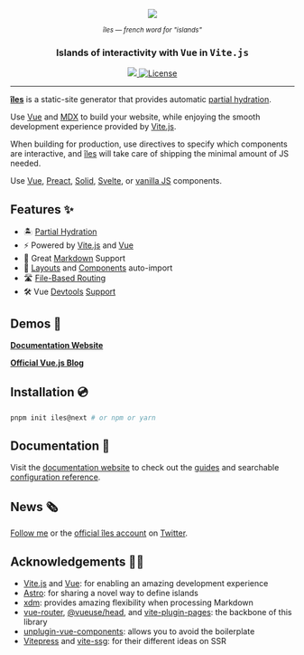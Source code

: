 <p align="center">
  <a href="https://iles-docs.netlify.app">
    <img src="https://github.com/ElMassimo/iles/blob/main/docs/images/banner.png"/>
  </a>
</p>

<p align="center">
  <small><em>îles — french word for "islands"</em></small>
</p>

<h3 align='center'>Islands of interactivity with <samp>Vue</samp> in <samp>Vite.js</samp></h3>

<p align="center">
  <a href='https://www.npmjs.com/package/iles'>
    <img src='https://img.shields.io/npm/v/iles?color=222&style=flat-square'>
  </a>
  <a href="https://github.com/ElMassimo/vite_ruby/blob/master/LICENSE.txt">
    <img alt="License" src="https://img.shields.io/badge/license-MIT-428F7E.svg"/>
  </a>
</p>

<hr/>

[îles]: https://github.com/ElMassimo/iles
[docs]: https://iles-docs.netlify.app
[Partial Hydration]: https://jasonformat.com/islands-architecture/
[Vite.js]: https://vitejs.dev/
[Vue]: https://v3.vuejs.org/
[MDX]: https://mdxjs.com/
[xdm]: https://github.com/wooorm/xdm
[Astro]: https://docs.astro.build/core-concepts/component-hydration
[vite-plugin-pages]: https://github.com/hannoeru/vite-plugin-pages
[unplugin-vue-components]: https://github.com/antfu/unplugin-vue-components

[requestIdleCallback]: https://developer.mozilla.org/en-US/docs/Web/API/Window/requestIdleCallback
[intersectionobserver]: https://developer.mozilla.org/en-US/docs/Web/API/Intersection_Observer_API
[matchMedia]: https://developer.mozilla.org/en-US/docs/Web/API/Window/matchMedia
[Vitepress]: https://vitepress.vuejs.org/
[vite-ssg]: https://github.com/antfu/vite-ssg
[devtools1]: https://user-images.githubusercontent.com/1158253/133314267-f0ba784c-ff64-4ee8-b2bf-97ecffc2facd.jpg
[devtools2]: https://user-images.githubusercontent.com/1158253/133314279-1edc22d1-3ffb-414e-b994-212cb316593b.jpg
[twitter]: https://twitter.com/ilesjs
[follow me]:  https://twitter.com/MaximoMussini

[hydration]: https://iles-docs.netlify.app/guide/hydration
[markdown]: https://iles-docs.netlify.app/guide/markdown
[guide]: https://iles-docs.netlify.app/guide/introduction
[pages]: https://iles-docs.netlify.app/guide/development#pages
[layouts]: https://iles-docs.netlify.app/guide/development#components
[components]: https://iles-docs.netlify.app/guide/development#components
[configuration reference]: https://iles-docs.netlify.app/config

[blog]: https://the-vue-point-with-iles.netlify.app/

[Vue Plugin]: https://iles-docs.netlify.app/guide/frameworks
[Preact]: https://iles-docs.netlify.app/guide/frameworks
[Solid]: https://iles-docs.netlify.app/guide/frameworks
[Svelte]: https://iles-docs.netlify.app/guide/frameworks
[vanilla JS]: https://iles-docs.netlify.app/guide/frameworks

__[îles]__ is a static-site generator that provides automatic [partial hydration].

Use [Vue] and [MDX] to build your website, while enjoying the smooth development
experience provided by [Vite.js].

When building for production, use directives to specify which components are
interactive, and [îles] will take care of shipping the minimal amount of JS needed.

Use [Vue][vue plugin], [Preact], [Solid], [Svelte], or [vanilla JS] components.

## Features ✨

- 🏝 [Partial Hydration][hydration]
- ⚡️ Powered by [Vite.js] and [Vue]
- 📖 Great [Markdown] Support
- 🧱 [Layouts] and [Components] auto-import
- 🛣 [File-Based Routing][pages]
- 🛠 Vue [Devtools][devtools1] [Support][devtools2]

## Demos 🚀

__[Documentation Website][docs]__

__[Official Vue.js Blog][blog]__ 

## Installation 💿

```bash
pnpm init iles@next # or npm or yarn
```

## Documentation 📖

Visit the [documentation website][docs] to check out the [guides][guide] and searchable [configuration reference].

## News 🗞

[Follow me] or the [official îles account][twitter] on [Twitter].

## Acknowledgements 🙇‍♂️

- [Vite.js] and [Vue]: for enabling an amazing development experience
- [Astro](https://astro.build): for sharing a novel way to define islands
- [xdm]: provides amazing flexibility when processing Markdown
- [vue-router], [@vueuse/head], and [vite-plugin-pages]: the backbone of this library
- [unplugin-vue-components]: allows you to avoid the boilerplate
- [Vitepress] and [vite-ssg]: for their different ideas on SSR

[vue-router]: https://next.router.vuejs.org/
[@vueuse/head]: https://github.com/vueuse/head
